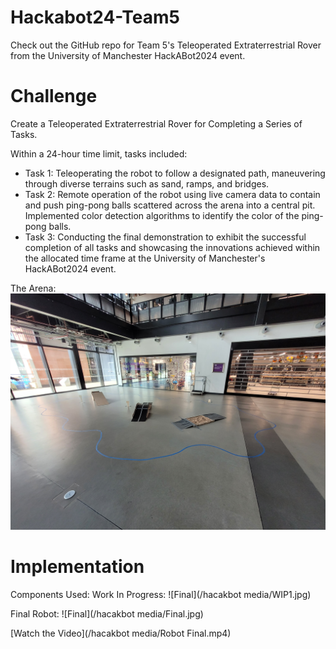 # Hackabot24-Team5
Check out the GitHub repo for Team 5's Teleoperated Extraterrestrial Rover from the University of Manchester HackABot2024 event.

# Challenge
Create a Teleoperated Extraterrestrial Rover for Completing a Series of Tasks. 

Within a 24-hour time limit, tasks included:

- Task 1: Teleoperating the robot to follow a designated path, maneuvering through diverse terrains such as sand, ramps, and bridges.
- Task 2: Remote operation of the robot using live camera data to contain and push ping-pong balls scattered across the arena into a central pit. Implemented color detection algorithms to identify the color of the ping-pong balls.
- Task 3: Conducting the final demonstration to exhibit the successful completion of all tasks and showcasing the innovations achieved within the allocated time frame at the University of Manchester's HackABot2024 event.

The Arena:
![Arena](https://github.com/AdarshKaran/Hackabot24-Team5/blob/main/hacakbot%20media/Arena.jpg?raw=true)

# Implementation

Components Used:
Work In Progress:
![Final](/hacakbot media/WIP1.jpg)

Final Robot:
![Final](/hacakbot media/Final.jpg)

[Watch the Video](/hacakbot media/Robot Final.mp4)
